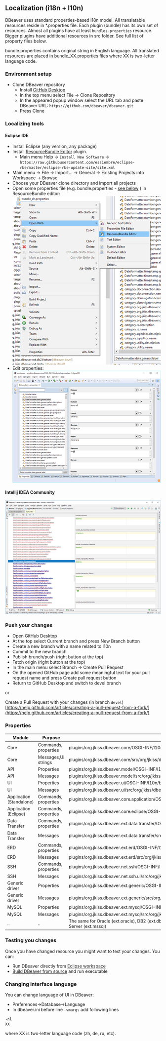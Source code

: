 ## Localization (i18n + l10n)

DBeaver uses standard properties-based i18n model.
All translatable resources reside in *.properties file. Each plugin (bundle) has its own set of resources.
Almost all plugins have at least `bundles.properties` resource. Bigger plugins have additional resources in src folder.
See full list of property files below.

bundle.properties contains original string in English language.
All translated resources are placed in bundle_XX.properties files where XX is two-letter language code.

### Environment setup
- Clone DBeaver repository
  - Install [GitHub Desktop](https://desktop.github.com/)
  - In the top menu select File -> Clone Repository
  - In the appeared popup window select the URL tab and paste DBeaver URL: `https://github.com/dbeaver/dbeaver.git`
  - Press Clone

### Localizing tools
#### Eclipse IDE
- Install Eclipse (any version, any package)
- Install [ResourceBundle Editor](http://essiembre.github.io/eclipse-rbe/) plugin.
  - Main menu Help -> `Install New Software` -> `https://raw.githubusercontent.com/essiembre/eclipse-rbe/master/eclipse-rbe-update-site/site.xml`
- Main menu -> File -> Import... -> General -> Existing Projects into Workspace -> Browse
- Choose your DBeaver clone directory and import all projects
- Open some properties file (e.g. bundle.properties - <a href="#properties">see below</a> ) in ResourceBundle editor:
![Open resource in Properties Editor](images/ug/Open-Properties-Bundle.png)
- Edit properties:
![](images/ug/Localize-Bundle-Editor.png)

#### Intellij IDEA Community
![](images/ug/Localize-Bundle-IDEA.png)

### Push your changes

- Open GitHub Desktop 
- At the top select Current branch and press New Branch button
- Create a new branch with a name related to l10n
- Commit to the new branch
- Publish brunch/push (right button at the top)
- Fetch origin (right button at the top)
- In the main menu select Branch -> Create Pull Request
- On the opened GitHub page add some meaningful text for your pull request name and press Create pull request button
- Return to GitHub Desktop and switch to devel branch

or 

Create a Pull Request with your changes (in branch `devel`)
[https://help.github.com/articles/creating-a-pull-request-from-a-fork/](https://help.github.com/articles/creating-a-pull-request-from-a-fork/)

### Properties

Module|Purpose|File
---|---|---
Core| Commands, properties | plugins/org.jkiss.dbeaver.core/OSGI-INF/l10n/bundle.properties
Core|Messages,UI strings | plugins/org.jkiss.dbeaver.core/src/org/jkiss/dbeaver/core/CoreResources.properties
API | Properties | plugins/org.jkiss.dbeaver.model/OSGI-INF/l10n/bundle.properties
API | Messages | plugins/org.jkiss.dbeaver.model/src/org/jkiss/dbeaver/model/messages/ModelResources.properties
UI | Properties | plugins/org.jkiss.dbeaver.ui/OSGI-INF/l10n/bundle.properties
UI | Messages | plugins/org.jkiss.dbeaver.ui/src/org/jkiss/dbeaver/bundle/UIMessages.properties
Application (Standalone)| Commands, properties | plugins/org.jkiss.dbeaver.core.application/OSGI-INF/l10n/bundle.properties
Application (Eclipse)| Commands, properties | plugins/org.jkiss.dbeaver.core.eclipse/OSGI-INF/l10n/bundle.properties
Data Transfer| Commands, properties | plugins/org.jkiss.dbeaver.ext.data.transfer/OSGI-INF/l10n/bundle.properties
Data Transfer| Messages | plugins/org.jkiss.dbeaver.ext.data.transfer/src/org/jkiss/dbeaver/tools/transfer/internal/DTMessages.properties
ERD| Commands, properties | plugins/org.jkiss.dbeaver.ext.erd/OSGI-INF/l10n/bundle.properties
ERD| Messages | plugins/org.jkiss.dbeaver.ext.erd/src/org/jkiss/dbeaver/ext/erd/ERDResources.properties
SSH| Commands, properties | plugins/org.jkiss.dbeaver.net.ssh/OSGI-INF/l10n/bundle.properties
SSH| Messages | plugins/org.jkiss.dbeaver.net.ssh.ui/src/org/jkiss/dbeaver/ui/net/ssh/SSHUIMessages.properties
Generic driver| Properties | plugins/org.jkiss.dbeaver.ext.generic/OSGI-INF/l10n/bundle.properties
Generic driver| Messages | plugins/org.jkiss.dbeaver.ext.generic/src/org/jkiss/dbeaver/ext/generic/GenericResources.properties
MySQL| Properties | plugins/org.jkiss.dbeaver.ext.mysql/OSGI-INF/l10n/bundle.properties
MySQL| Messages | plugins/org.jkiss.dbeaver.ext.mysql/src/org/jkiss/dbeaver/ext/mysql/MySQLResources.properties
..|..|The same for Oracle (ext.oracle), DB2 (ext.db2), Exasol (ext.exasol), PostgreSQL (ext.postgresql) and SQL Server (ext.mssql)

### Testing you changes

Once you have changed resource you might want to test your changes.
You can:

- Run DBeaver directly from [Eclipse workspace](Develop-in-Eclipse)
- [Build DBeaver from source](Build-from-sources) and run executable

### Changing interface language

You can change language of UI in DBeaver:
- Preferences->Database->Language
- In dbeaver.ini before line `-vmargs` add following lines
```
-nl
XX
```
where XX is two-letter language code (zh, de, ru, etc).
